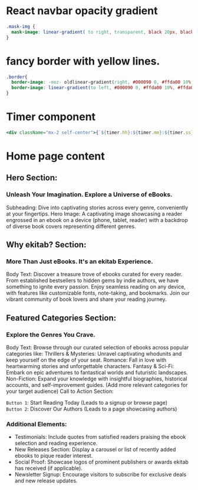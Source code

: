 # React navbar opacity gradient

```css
.mask-img {
  mask-image: linear-gradient( to right, transparent, black 20px, black 90%, transparent);
}
```

# fancy border with yellow lines.

```css
.border{
  border-image: -moz- oldlinear-gradient(right, #000090 0, #ffda00 10%, #ffda00 90%, #000090 100%) 1;
  border-image: linear-gradient(to left, #000090 0, #ffda00 10%, #ffda00 90%, #000090 100%) 1;
}
```


# Timer component

```jsx
<div className="mx-2 self-center">{`${timer.hh}:${timer.mm}:${timer.ss}`}</div>
```

# Home page content

## Hero Section:

### Unleash Your Imagination. Explore a Universe of eBooks.

Subheading: Dive into captivating stories across every genre, conveniently at your fingertips.
Hero Image: A captivating image showcasing a reader engrossed in an ebook on a device (phone, tablet, reader) with a backdrop of diverse book covers representing different genres.

## Why ekitab? Section:

### More Than Just eBooks. It's an ekitab Experience.

Body Text:
Discover a treasure trove of ebooks curated for every reader.
From established bestsellers to hidden gems by indie authors, we have something to ignite every passion.
Enjoy seamless reading on any device, with features like customizable fonts, note-taking, and bookmarks.
Join our vibrant community of book lovers and share your reading journey.

## Featured Categories Section:

### Explore the Genres You Crave.

Body Text: Browse through our curated selection of ebooks across popular categories like:
Thrillers & Mysteries: Unravel captivating whodunits and keep yourself on the edge of your seat.
Romance: Fall in love with heartwarming stories and unforgettable characters.
Fantasy & Sci-Fi: Embark on epic adventures to fantastical worlds and futuristic landscapes.
Non-Fiction: Expand your knowledge with insightful biographies, historical accounts, and self-improvement guides.
(Add more relevant categories for your target audience)
Call to Action Section:

`Button 1`: Start Reading Today (Leads to a signup or browse page)  
`Button 2`: Discover Our Authors (Leads to a page showcasing authors)

### Additional Elements:

- Testimonials: Include quotes from satisfied readers praising the ebook selection and reading experience.
- New Releases Section: Display a carousel or list of recently added ebooks to pique reader interest.
- Social Proof: Showcase logos of prominent publishers or awards ekitab has received (if applicable).
- Newsletter Signup: Encourage visitors to subscribe for exclusive deals and new release updates.

